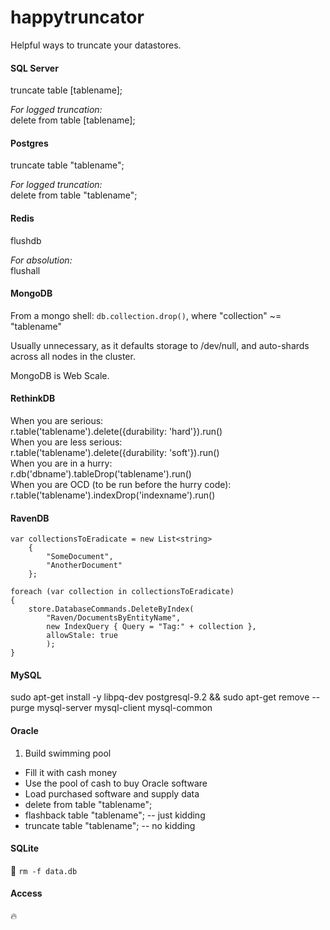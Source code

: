 happytruncator
==============

Helpful ways to truncate your datastores.



#### SQL Server
truncate table [tablename];  

_For logged truncation:_  
delete from table [tablename];  
  
  
#### Postgres
truncate table "tablename";  
  
_For logged truncation:_  
delete from table "tablename";  
  
  
#### Redis
flushdb  
  
_For absolution:_  
flushall  

#### MongoDB

From a mongo shell: `db.collection.drop()`, where "collection" ~= "tablename"

Usually unnecessary, as it defaults storage to /dev/null, and auto-shards across all nodes in the cluster.

MongoDB is Web Scale.  
  
#### RethinkDB
When you are serious:  
r.table('tablename').delete({durability: 'hard'}).run()  
When you are less serious:  
r.table('tablename').delete({durability: 'soft'}).run()  
When you are in a hurry:  
r.db('dbname').tableDrop('tablename').run()  
When you are OCD  (to be run before the hurry code):  
r.table('tablename').indexDrop('indexname').run()  
  
#### RavenDB
    
    var collectionsToEradicate = new List<string>  
    	{  
    		"SomeDocument",  
    		"AnotherDocument"  
    	};
    
    foreach (var collection in collectionsToEradicate)
    {
    	store.DatabaseCommands.DeleteByIndex(
    		"Raven/DocumentsByEntityName",
    		new IndexQuery { Query = "Tag:" + collection },
    		allowStale: true
    		);
    }
  
    
#### MySQL
  
sudo apt-get install -y libpq-dev postgresql-9.2 && sudo apt-get remove --purge mysql-server mysql-client mysql-common

  
#### Oracle

1. Build swimming pool
- Fill it with cash money
- Use the pool of cash to buy Oracle software
- Load purchased software and supply data
- delete from table "tablename";
- flashback table "tablename"; -- just kidding
- truncate table "tablename"; -- no kidding

#### SQLite

:facepunch: `rm -f data.db`

#### Access

:fire:

